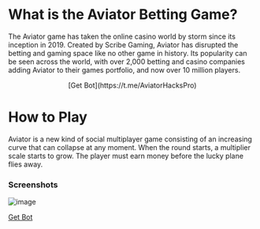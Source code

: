 # What is the Aviator Betting Game?

The Aviator game has taken the online casino world by storm since its inception in 2019.
Created by Scribe Gaming, Aviator has disrupted the betting and gaming space like no other game in history. 
Its popularity can be seen across the world, with over 2,000 betting and casino companies adding Aviator to their games portfolio, 
and now over 10 million players.

<center> [Get Bot](https://t.me/AviatorHacksPro) </center>

# How to Play
Aviator is a new kind of social multiplayer game consisting of an increasing curve that can collapse at any moment.
When the round starts, a multiplier scale starts to grow. The player must earn money before the lucky plane flies away.


### Screenshots

![image](https://github.com/AviatorBot/Aviator/assets/174831792/1cf1ea2d-0a5f-4ae1-8cc7-28f1046a3c41)


[Get Bot](https://t.me/AviatorHacksPro)
